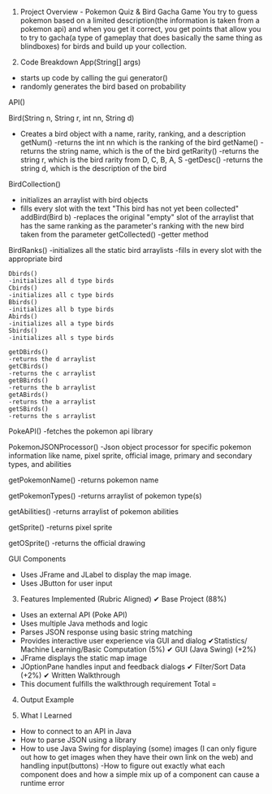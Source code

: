 
1. Project Overview - Pokemon Quiz & Bird Gacha Game
You try to guess pokemon based on a limited description(the information is taken from a pokemon api) and when you get it correct, you get points that allow you to try to gacha(a type of gameplay that does basically the same thing as blindboxes) for birds and build up your collection.

2. Code Breakdown
App(String[] args)
- starts up code by calling the gui
generator()
- randomly generates the bird based on probability

API()

Bird(String n, String r, int nn, String d)
- Creates a bird object with a name, rarity, ranking, and a description 
getNum()
-returns the int nn which is the ranking of the bird
getName()
-returns the string name, which is the of the bird
getRarity()
-returns the string r, which is the bird rarity from D, C, B, A, S
-getDesc()
-returns the string d, which is the description of the bird

BirdCollection()
- initializes an arraylist with bird objects
- fills every slot with the text "This bird has not yet been collected"
addBird(Bird b)
-replaces the original "empty" slot of the arraylist that has the same ranking as the parameter's ranking with the new bird taken from the parameter
getCollected()
-getter method

BirdRanks()
-initializes all the static bird arraylists
-fills in every slot with the appropriate bird

    Dbirds()
    -initializes all d type birds
    Cbirds()
    -initializes all c type birds
    Bbirds()
    -initializes all b type birds
    Abirds()
    -initializes all a type birds
    Sbirds()
    -initializes all s type birds

    getDBirds()
    -returns the d arraylist
    getCBirds()
    -returns the c arraylist
    getBBirds()
    -returns the b arraylist
    getABirds()
    -returns the a arraylist
    getSBirds()
    -returns the s arraylist

PokeAPI()
-fetches the pokemon api library

PokemonJSONProcessor()
-Json object processor for specific pokemon information like name, pixel sprite, official image, primary and secondary types, and abilities

getPokemonName()
-returns pokemon name

getPokemonTypes() 
-returns arraylist of pokemon type(s)

getAbilities() 
-returns arraylist of pokemon abilities

getSprite() 
-returns pixel sprite

getOSprite() 
-returns the official drawing

GUI Components
- Uses JFrame and JLabel to display the map image.
- Uses JButton for user input

3. Features Implemented (Rubric Aligned)
✔ Base Project (88%)
 - Uses an external API (Poke API)
 - Uses multiple Java methods and logic
 - Parses JSON response using basic string matching
 - Provides interactive user experience via GUI and dialog
✔Statistics/ Machine Learning/Basic Computation (5%)
✔ GUI (Java Swing) (+2%)
 - JFrame displays the static map image
 - JOptionPane handles input and feedback dialogs
✔ Filter/Sort Data (+2%)
✔ Written Walkthrough
 - This document fulfills the walkthrough requirement
Total = 

4. Output Example

5. What I Learned
- How to connect to an API in Java
- How to parse JSON using a library
- How to use Java Swing for displaying (some) images (I can only figure out how to get images when they have their own link on the web) and handling input(buttons)
-How to figure out exactly what each component does and how a simple mix up of a component can cause a runtime error 